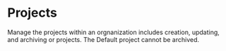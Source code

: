 # Projects

Manage the projects within an orgnanization includes creation, updating, and archiving or projects.
The Default project cannot be archived.
